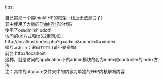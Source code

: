 tips:</br></br>
自己实现一个类thinkPHP的框架（线上无法测试了）</br>
其中使用了大量的<a href='https://github.com/top-think/think'>ThinkPHP</a>的代码</br>
使用了<a href='https://github.com/goglezon/OSAdmin'>osadmin</a>的pdo类</br>
访问的url方式和tp3.2相同,如：</br>
http://localhost/index.php?g=admin&c=index&a=index</br>账号:admin；密码111111;(请不要乱搞)</br>前台
http://localhost</br>
这种，就是访问的application下的admin模块的名为index的controller的index方法</br>
注：其中的phpcore文件夹中的内容为单独的PHP内核解析内容
